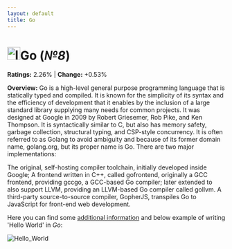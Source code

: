```yaml
---
layout: default
title: Go
---
```


# <img src="https://static.vecteezy.com/system/resources/previews/012/697/296/original/3d-golang-programming-language-logo-free-png.png" alt="logo" width="30"/>**Go** (_№8_) 

**Ratings:** 2.26% | **Change:** +0.53% 

**Overview:** Go is a high-level general purpose programming language that is statically typed and compiled. It is known for the simplicity of its syntax and the efficiency of development that it enables by the inclusion of a large standard library supplying many needs for common projects. It was designed at Google in 2009 by Robert Griesemer, Rob Pike, and Ken Thompson. It is syntactically similar to C, but also has memory safety, garbage collection, structural typing, and CSP-style concurrency. It is often referred to as Golang to avoid ambiguity and because of its former domain name, golang.org, but its proper name is Go.
There are two major implementations:

The original, self-hosting compiler toolchain, initially developed inside Google;
A frontend written in C++, called gofrontend, originally a GCC frontend, providing gccgo, a GCC-based Go compiler; later extended to also support LLVM, providing an LLVM-based Go compiler called gollvm.
A third-party source-to-source compiler, GopherJS, transpiles Go to JavaScript for front-end web development.



Here you can find some [additional information](https://en.wikipedia.org/wiki/Go_(programming_language)) and below example of writing 'Hello World' in _Go_: 

![Hello_World](https://i.ytimg.com/vi/-Q7NzMYEOWs/maxresdefault.jpg)
